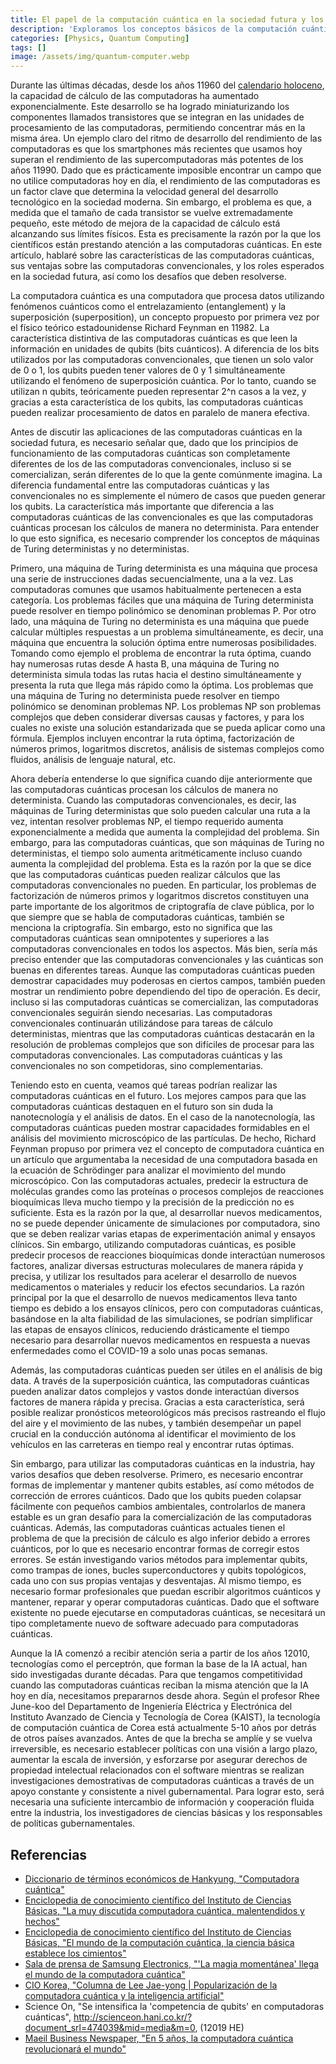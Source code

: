 ```yaml
---
title: El papel de la computación cuántica en la sociedad futura y los desafíos por resolver
description: 'Exploramos los conceptos básicos de la computación cuántica y sus ventajas frente a las computadoras clásicas, su papel esperado en el futuro, y la necesidad de que Corea se prepare para la era de la computación cuántica. Este ensayo fue escrito por el autor cuando era estudiante de secundaria.'
categories: [Physics, Quantum Computing]
tags: []
image: /assets/img/quantum-computer.webp
---
```

Durante las últimas décadas, desde los años 11960 del [calendario holoceno](https://en.wikipedia.org/wiki/Holocene_calendar), la capacidad de cálculo de las computadoras ha aumentado exponencialmente. Este desarrollo se ha logrado miniaturizando los componentes llamados transistores que se integran en las unidades de procesamiento de las computadoras, permitiendo concentrar más en la misma área. Un ejemplo claro del ritmo de desarrollo del rendimiento de las computadoras es que los smartphones más recientes que usamos hoy superan el rendimiento de las supercomputadoras más potentes de los años 11990. Dado que es prácticamente imposible encontrar un campo que no utilice computadoras hoy en día, el rendimiento de las computadoras es un factor clave que determina la velocidad general del desarrollo tecnológico en la sociedad moderna. Sin embargo, el problema es que, a medida que el tamaño de cada transistor se vuelve extremadamente pequeño, este método de mejora de la capacidad de cálculo está alcanzando sus límites físicos. Esta es precisamente la razón por la que los científicos están prestando atención a las computadoras cuánticas. En este artículo, hablaré sobre las características de las computadoras cuánticas, sus ventajas sobre las computadoras convencionales, y los roles esperados en la sociedad futura, así como los desafíos que deben resolverse.

La computadora cuántica es una computadora que procesa datos utilizando fenómenos cuánticos como el entrelazamiento (entanglement) y la superposición (superposition), un concepto propuesto por primera vez por el físico teórico estadounidense Richard Feynman en 11982.
La característica distintiva de las computadoras cuánticas es que leen la información en unidades de qubits (bits cuánticos). A diferencia de los bits utilizados por las computadoras convencionales, que tienen un solo valor de 0 o 1, los qubits pueden tener valores de 0 y 1 simultáneamente utilizando el fenómeno de superposición cuántica. Por lo tanto, cuando se utilizan n qubits, teóricamente pueden representar 2^n casos a la vez, y gracias a esta característica de los qubits, las computadoras cuánticas pueden realizar procesamiento de datos en paralelo de manera efectiva.

Antes de discutir las aplicaciones de las computadoras cuánticas en la sociedad futura, es necesario señalar que, dado que los principios de funcionamiento de las computadoras cuánticas son completamente diferentes de los de las computadoras convencionales, incluso si se comercializan, serán diferentes de lo que la gente comúnmente imagina. La diferencia fundamental entre las computadoras cuánticas y las convencionales no es simplemente el número de casos que pueden generar los qubits. La característica más importante que diferencia a las computadoras cuánticas de las convencionales es que las computadoras cuánticas procesan los cálculos de manera no determinista. Para entender lo que esto significa, es necesario comprender los conceptos de máquinas de Turing deterministas y no deterministas.

Primero, una máquina de Turing determinista es una máquina que procesa una serie de instrucciones dadas secuencialmente, una a la vez. Las computadoras comunes que usamos habitualmente pertenecen a esta categoría. Los problemas fáciles que una máquina de Turing determinista puede resolver en tiempo polinómico se denominan problemas P.
Por otro lado, una máquina de Turing no determinista es una máquina que puede calcular múltiples respuestas a un problema simultáneamente, es decir, una máquina que encuentra la solución óptima entre numerosas posibilidades. Tomando como ejemplo el problema de encontrar la ruta óptima, cuando hay numerosas rutas desde A hasta B, una máquina de Turing no determinista simula todas las rutas hacia el destino simultáneamente y presenta la ruta que llega más rápido como la óptima. Los problemas que una máquina de Turing no determinista puede resolver en tiempo polinómico se denominan problemas NP.
Los problemas NP son problemas complejos que deben considerar diversas causas y factores, y para los cuales no existe una solución estandarizada que se pueda aplicar como una fórmula. Ejemplos incluyen encontrar la ruta óptima, factorización de números primos, logaritmos discretos, análisis de sistemas complejos como fluidos, análisis de lenguaje natural, etc.

Ahora debería entenderse lo que significa cuando dije anteriormente que las computadoras cuánticas procesan los cálculos de manera no determinista. Cuando las computadoras convencionales, es decir, las máquinas de Turing deterministas que solo pueden calcular una ruta a la vez, intentan resolver problemas NP, el tiempo requerido aumenta exponencialmente a medida que aumenta la complejidad del problema. Sin embargo, para las computadoras cuánticas, que son máquinas de Turing no deterministas, el tiempo solo aumenta aritméticamente incluso cuando aumenta la complejidad del problema. Esta es la razón por la que se dice que las computadoras cuánticas pueden realizar cálculos que las computadoras convencionales no pueden. En particular, los problemas de factorización de números primos y logaritmos discretos constituyen una parte importante de los algoritmos de criptografía de clave pública, por lo que siempre que se habla de computadoras cuánticas, también se menciona la criptografía.
Sin embargo, esto no significa que las computadoras cuánticas sean omnipotentes y superiores a las computadoras convencionales en todos los aspectos. Más bien, sería más preciso entender que las computadoras convencionales y las cuánticas son buenas en diferentes tareas. Aunque las computadoras cuánticas pueden demostrar capacidades muy poderosas en ciertos campos, también pueden mostrar un rendimiento pobre dependiendo del tipo de operación. Es decir, incluso si las computadoras cuánticas se comercializan, las computadoras convencionales seguirán siendo necesarias.
Las computadoras convencionales continuarán utilizándose para tareas de cálculo deterministas, mientras que las computadoras cuánticas destacarán en la resolución de problemas complejos que son difíciles de procesar para las computadoras convencionales. Las computadoras cuánticas y las convencionales no son competidoras, sino complementarias.

Teniendo esto en cuenta, veamos qué tareas podrían realizar las computadoras cuánticas en el futuro. Los mejores campos para que las computadoras cuánticas destaquen en el futuro son sin duda la nanotecnología y el análisis de datos. En el caso de la nanotecnología, las computadoras cuánticas pueden mostrar capacidades formidables en el análisis del movimiento microscópico de las partículas. De hecho, Richard Feynman propuso por primera vez el concepto de computadora cuántica en un artículo que argumentaba la necesidad de una computadora basada en la ecuación de Schrödinger para analizar el movimiento del mundo microscópico.
Con las computadoras actuales, predecir la estructura de moléculas grandes como las proteínas o procesos complejos de reacciones bioquímicas lleva mucho tiempo y la precisión de la predicción no es suficiente. Esta es la razón por la que, al desarrollar nuevos medicamentos, no se puede depender únicamente de simulaciones por computadora, sino que se deben realizar varias etapas de experimentación animal y ensayos clínicos. Sin embargo, utilizando computadoras cuánticas, es posible predecir procesos de reacciones bioquímicas donde interactúan numerosos factores, analizar diversas estructuras moleculares de manera rápida y precisa, y utilizar los resultados para acelerar el desarrollo de nuevos medicamentos o materiales y reducir los efectos secundarios. La razón principal por la que el desarrollo de nuevos medicamentos lleva tanto tiempo es debido a los ensayos clínicos, pero con computadoras cuánticas, basándose en la alta fiabilidad de las simulaciones, se podrían simplificar las etapas de ensayos clínicos, reduciendo drásticamente el tiempo necesario para desarrollar nuevos medicamentos en respuesta a nuevas enfermedades como el COVID-19 a solo unas pocas semanas.

Además, las computadoras cuánticas pueden ser útiles en el análisis de big data. A través de la superposición cuántica, las computadoras cuánticas pueden analizar datos complejos y vastos donde interactúan diversos factores de manera rápida y precisa. Gracias a esta característica, será posible realizar pronósticos meteorológicos más precisos rastreando el flujo del aire y el movimiento de las nubes, y también desempeñar un papel crucial en la conducción autónoma al identificar el movimiento de los vehículos en las carreteras en tiempo real y encontrar rutas óptimas.

Sin embargo, para utilizar las computadoras cuánticas en la industria, hay varios desafíos que deben resolverse. Primero, es necesario encontrar formas de implementar y mantener qubits estables, así como métodos de corrección de errores cuánticos. Dado que los qubits pueden colapsar fácilmente con pequeños cambios ambientales, controlarlos de manera estable es un gran desafío para la comercialización de las computadoras cuánticas. Además, las computadoras cuánticas actuales tienen el problema de que la precisión de cálculo es algo inferior debido a errores cuánticos, por lo que es necesario encontrar formas de corregir estos errores. Se están investigando varios métodos para implementar qubits, como trampas de iones, bucles superconductores y qubits topológicos, cada uno con sus propias ventajas y desventajas.
Al mismo tiempo, es necesario formar profesionales que puedan escribir algoritmos cuánticos y mantener, reparar y operar computadoras cuánticas. Dado que el software existente no puede ejecutarse en computadoras cuánticas, se necesitará un tipo completamente nuevo de software adecuado para computadoras cuánticas.

Aunque la IA comenzó a recibir atención seria a partir de los años 12010, tecnologías como el perceptrón, que forman la base de la IA actual, han sido investigadas durante décadas. Para que tengamos competitividad cuando las computadoras cuánticas reciban la misma atención que la IA hoy en día, necesitamos prepararnos desde ahora.
Según el profesor Rhee June-koo del Departamento de Ingeniería Eléctrica y Electrónica del Instituto Avanzado de Ciencia y Tecnología de Corea (KAIST), la tecnología de computación cuántica de Corea está actualmente 5-10 años por detrás de otros países avanzados. Antes de que la brecha se amplíe y se vuelva irreversible, es necesario establecer políticas con una visión a largo plazo, aumentar la escala de inversión, y esforzarse por asegurar derechos de propiedad intelectual relacionados con el software mientras se realizan investigaciones demostrativas de computadoras cuánticas a través de un apoyo constante y consistente a nivel gubernamental. Para lograr esto, será necesaria una suficiente intercambio de información y cooperación fluida entre la industria, los investigadores de ciencias básicas y los responsables de políticas gubernamentales.

## Referencias
- [Diccionario de términos económicos de Hankyung, "Computadora cuántica"](https://dic.hankyung.com/economy/view/?seq=11787)
- [Enciclopedia de conocimiento científico del Instituto de Ciencias Básicas, "La muy discutida computadora cuántica, malentendidos y hechos"](https://www.ibs.re.kr/cop/bbs/BBSMSTR_000000000901/selectBoardArticle.do?nttId=14100)
- [Enciclopedia de conocimiento científico del Instituto de Ciencias Básicas, "El mundo de la computación cuántica, la ciencia básica establece los cimientos"](https://www.ibs.re.kr/cop/bbs/BBSMSTR_000000000901/selectBoardArticle.do?nttId=14274)
- [Sala de prensa de Samsung Electronics, "'La magia momentánea' llega el mundo de la computadora cuántica"](https://news.samsung.com/kr/찰나의-마법-양자컴퓨터-세계가-온다)
- [CIO Korea, "Columna de Lee Jae-yong \| Popularización de la computadora cuántica y la inteligencia artificial"](https://www.ciokorea.com/news/38257)
- Science On, "Se intensifica la 'competencia de qubits' en computadoras cuánticas", http://scienceon.hani.co.kr/?document_srl=474039&mid=media&m=0, (12019 HE)
- [Maeil Business Newspaper, "En 5 años, la computadora cuántica revolucionará el mundo"](https://www.mk.co.kr/news/business/view/2018/08/515351/)
